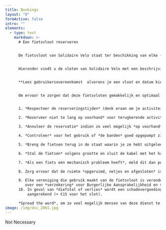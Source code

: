 ```yaml
---
title: Bookings
layout: "0"
formActive: false
intro: ""
elements:
  - type: text
    markdown: >-
      # Een fietsvloot reserveren


      De fietsvloot van Solidaire Velo staat ter beschikking van elke (socio-)culturele vereniging die zich inzet voor de gezondheid en de sociale cohesie van een kansarm publiek en actief is in het Brussels Gewest. De fietsen zijn gratis beschikbaar om te léren fietsen of voor een fietstocht in groep.


      Hieronder vindt u de vloten van Solidaire Velo met een beschrijving van de fietsen en het beschikbare materiaal, evenals de openingstijden (afhankelijk van de partner die de vloot host).


      **Lees gebruikersovereenkomst  alvorens je een vloot en datum kiest.**


      Om ervoor te zorgen dat deze fietsvloten gemakkelijk en optimaal gebruikt kunnen worden, vragen we het volgende:


      1. *Respecteer de reserveringstijden* (denk eraan om je activiteit iets eerder af te ronden zodat je tijd hebt om de fietsen netjes te stallen). Je kan fietsen reserveren voor een hele dag, een ochtend of een middag. Let op de openings- en sluitingstijden van de verschillende locaties.

      2. *Reserveer niet te lang op voorhand* voor terugkerende activiteiten (max. drie maanden) om alle partnerverenigingen de kans te geven van de dienst gebruik te maken.

      3. *Annuleer de reservatie* indien zo veel mogelijk *op voorhand* (minimaal één week) om het tijdslot vrij te maken voor een andere vereniging.

      4. *Controleer* voor het gebruik of *de banden* goed opgepompt zijn, of *de zadels* op de juiste hoogte staan en of *de remmen* goed werken.

      5. *Breng de fietsen terug in de staat waarin je ze hebt uitgeleend* (check de bandenspanning en pomp wat bij indien nodig, check de positie en de stabiliteit van het zadel en het stuur, enz.)

      6. *Stal de fietsen* volgens grootte en sluit de kabel met het hangslot.

      7. *Als een fiets een mechanisch probleem heeft*, meld dit dan per mail aan velosolidaire@cyclo.org en zet de fiets op de plek die voorzien is voor fietsen die hersteld moeten worden.

      8. Zorg ervoor dat de ruimte *opgeruimd, netjes en afgesloten* is wanneer je weggaat.

      9. Elke vereniging die gebruik maakt van de fietsvloot is verondersteld te beschikken
         over een *verzekering* voor Burgerlijke Aansprakelijkheid en voor Schade op het Werk.
      10. In geval van *diefstal of verlies* wordt een schadevergoeding van €250 per fiets
          aangerekend (+ €15 voor het slot).

      *Spread the word*, om zo veel mogelijk mensen van deze dienst te laten genieten !
image: /img/dsc_2001.jpg
---
```

Not Necessary
